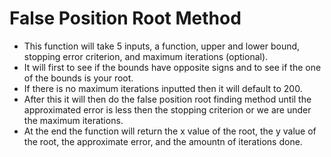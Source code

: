 # False Position Root Method

* This function will take 5 inputs, a function, upper and lower bound, stopping error criterion, and maximum iterations (optional). 
* It will first to see if the bounds have opposite signs and to see if the one of the bounds is your root. 
* If there is no maximum iterations inputted then it will default to 200. 
* After this it will then do the false position root finding method until the approximated error is less then the stopping criterion or we are under the maximum iterations. 
* At the end the function will return the x value of the root, the y value of the root, the approximate error, and the amountn of iterations done. 
